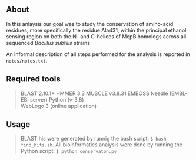 About  
---
In this anlaysis our goal was to study the conservation of amino-acid residues, more specifically the residue Ala431, within the principal ethanol sensing region on both the N- and C-helices of McpB homologs across all sequenced _Bacillus subtilis_ strains 

An informal description of all steps performed for the analysis is reported in `notes/notes.txt`.


Required tools  
---
>BLAST 2.10.1+
HMMER 3.3
MUSCLE v3.8.31
EMBOSS Needle (EMBL-EBI server)
Python (v-3.8)    
WebLogo 3 (online application)

Usage  
---
>BLAST his were generated by runnig the bash script:
`$ bash find_hits.sh`.
All bioinformatics analysis were done by running the Python script:
`$ python conservaton.py`
